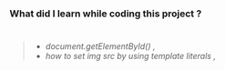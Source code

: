 ### What did I learn while coding this project ?

> #
>
> - _document.getElementById() ,_
> - _how to set img src by using template literals ,_
>
> #
